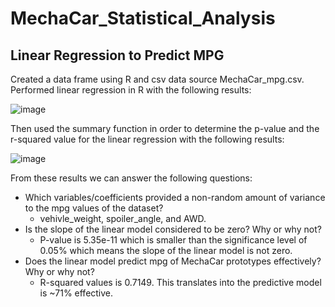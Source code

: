 # MechaCar_Statistical_Analysis
## Linear Regression to Predict MPG
Created a data frame using R and csv data source MechaCar_mpg.csv. Performed linear regression in R with the following results:

![image](https://user-images.githubusercontent.com/90691846/147482978-a785b2f1-1596-417f-b7e5-bc5128735dc3.png)

Then used the summary function in order to determine the p-value and the r-squared value for the linear regression with the following results:

![image](https://user-images.githubusercontent.com/90691846/147483179-ae6e3745-96a2-4389-bd42-c05164e3f2fe.png)

From these results we can answer the following questions:
- Which variables/coefficients provided a non-random amount of variance to the mpg values of the dataset?
  - vehivle_weight, spoiler_angle, and AWD.
- Is the slope of the linear model considered to be zero? Why or why not?
  - P-value is 5.35e-11 which is smaller than the significance level of 0.05% which means the slope of the linear model is not zero.
- Does the linear model predict mpg of MechaCar prototypes effectively? Why or why not?
  - R-squared values is 0.7149. This translates into the predictive model is ~71% effective.
